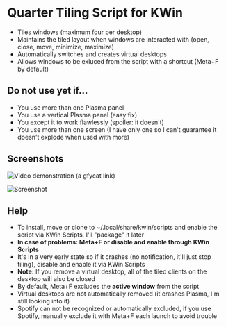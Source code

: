 # Quarter Tiling Script for KWin
- Tiles windows (maximum four per desktop)
- Maintains the tiled layout when windows are interacted with (open, close, move, minimize, maximize)
- Automatically switches and creates virtual desktops
- Allows windows to be exluced from the script with a shortcut (Meta+F by default)

## Do not use yet if...
- You use more than one Plasma panel
- You use a vertical Plasma panel (easy fix)
- You except it to work flawlessly (spoiler: it doesn't)
- You use more than one screen (I have only one so I can't guarantee it doesn't explode when used with more)

## Screenshots

![Video demonstration (a gfycat link)](https://gfycat.com/TintedRepentantKawala)


![Screenshot](https://u.teknik.io/IZz6t.png)


## Help
- To install, move or clone to ~/.local/share/kwin/scripts and enable the script via KWin Scripts, I'll "package" it later
- **In case of problems: Meta+F or disable and enable through KWin Scripts**
- It's in a very early state so if it crashes (no notification, it'll just stop tiling), disable and enable it via KWin Scripts
- **Note:** If you remove a virtual desktop, all of the tiled clients on the desktop will also be closed
- By default, Meta+F excludes the **active window** from the script
- Virtual desktops are not automatically removed (it crashes Plasma, I'm still looking into it)
- Spotify can not be recognized or automatically excluded, if you use Spotify, manually exclude it with Meta+F each launch to avoid trouble
